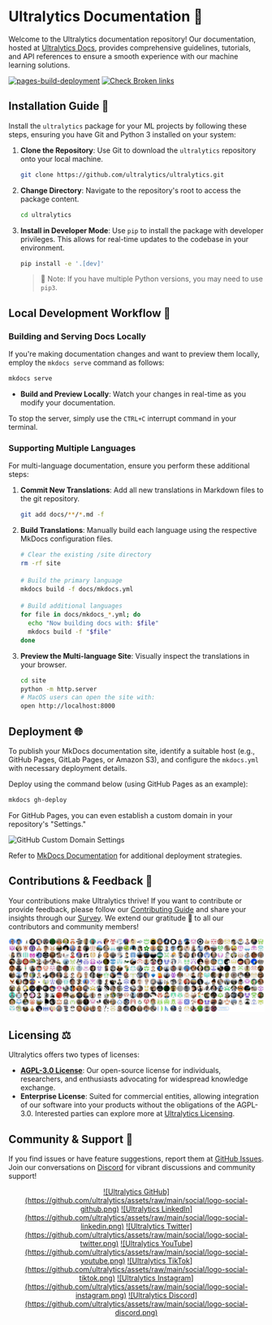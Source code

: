 # Ultralytics Documentation 📘

Welcome to the Ultralytics documentation repository! Our documentation, hosted at [Ultralytics Docs](https://docs.ultralytics.com), provides comprehensive guidelines, tutorials, and API references to ensure a smooth experience with our machine learning solutions.

<!-- Ensure that badges and links remain unchanged -->
[![pages-build-deployment](https://github.com/ultralytics/docs/actions/workflows/pages/pages-build-deployment/badge.svg)](https://github.com/ultralytics/docs/actions/workflows/pages/pages-build-deployment)  [![Check Broken links](https://github.com/ultralytics/docs/actions/workflows/links.yml/badge.svg)](https://github.com/ultralytics/docs/actions/workflows/links.yml)

## Installation Guide 🔧

Install the `ultralytics` package for your ML projects by following these steps, ensuring you have Git and Python 3 installed on your system:

1. **Clone the Repository**: Use Git to download the `ultralytics` repository onto your local machine.
    ```bash
    git clone https://github.com/ultralytics/ultralytics.git
    ```

2. **Change Directory**: Navigate to the repository's root to access the package content.
    ```bash
    cd ultralytics
    ```

3. **Install in Developer Mode**: Use `pip` to install the package with developer privileges. This allows for real-time updates to the codebase in your environment.
    ```bash
    pip install -e '.[dev]'
    ```
    > 📝 Note: If you have multiple Python versions, you may need to use `pip3`.

## Local Development Workflow 🚀

### Building and Serving Docs Locally

If you're making documentation changes and want to preview them locally, employ the `mkdocs serve` command as follows:
```bash
mkdocs serve
```
- **Build and Preview Locally**: Watch your changes in real-time as you modify your documentation.

To stop the server, simply use the `CTRL+C` interrupt command in your terminal.

### Supporting Multiple Languages

For multi-language documentation, ensure you perform these additional steps:

1. **Commit New Translations**: Add all new translations in Markdown files to the git repository.
    ```bash
    git add docs/**/*.md -f
    ```
2. **Build Translations**: Manually build each language using the respective MkDocs configuration files.
    ```bash
    # Clear the existing /site directory
    rm -rf site

    # Build the primary language
    mkdocs build -f docs/mkdocs.yml

    # Build additional languages
    for file in docs/mkdocs_*.yml; do
      echo "Now building docs with: $file"
      mkdocs build -f "$file"
    done
    ```
3. **Preview the Multi-language Site**: Visually inspect the translations in your browser.
    ```bash
    cd site
    python -m http.server
    # MacOS users can open the site with:
    open http://localhost:8000
    ```

## Deployment 🌐

To publish your MkDocs documentation site, identify a suitable host (e.g., GitHub Pages, GitLab Pages, or Amazon S3), and configure the `mkdocs.yml` with necessary deployment details.

Deploy using the command below (using GitHub Pages as an example):
```bash
mkdocs gh-deploy
```
For GitHub Pages, you can even establish a custom domain in your repository's "Settings."

![GitHub Custom Domain Settings](https://user-images.githubusercontent.com/26833433/210150206-9e86dcd7-10af-43e4-9eb2-9518b3799eac.png)

Refer to [MkDocs Documentation](https://www.mkdocs.org/user-guide/deploying-your-docs/) for additional deployment strategies.

## Contributions & Feedback 🤝

Your contributions make Ultralytics thrive! If you want to contribute or provide feedback, please follow our [Contributing Guide](https://docs.ultralytics.com/help/contributing) and share your insights through our [Survey](https://ultralytics.com/survey?utm_source=github&utm_medium=social&utm_campaign=Survey). We extend our gratitude 🙏 to all our contributors and community members!

![Ultralytics Open-source Contributors](https://github.com/ultralytics/assets/raw/main/im/image-contributors.png)

## Licensing ⚖️

Ultralytics offers two types of licenses:

- **[AGPL-3.0 License](https://github.com/ultralytics/ultralytics/blob/main/LICENSE)**: Our open-source license for individuals, researchers, and enthusiasts advocating for widespread knowledge exchange.
- **Enterprise License**: Suited for commercial entities, allowing integration of our software into your products without the obligations of the AGPL-3.0. Interested parties can explore more at [Ultralytics Licensing](https://ultralytics.com/license).

## Community & Support 💬

If you find issues or have feature suggestions, report them at [GitHub Issues](https://github.com/ultralytics/docs/issues). Join our conversations on [Discord](https://ultralytics.com/discord) for vibrant discussions and community support!

<!-- Social Media Links -->
<div align="center">
  <a href="https://github.com/ultralytics">![Ultralytics GitHub](https://github.com/ultralytics/assets/raw/main/social/logo-social-github.png)</a>
  <a href="https://www.linkedin.com/company/ultralytics/">![Ultralytics LinkedIn](https://github.com/ultralytics/assets/raw/main/social/logo-social-linkedin.png)</a>
  <a href="https://twitter.com/ultralytics">![Ultralytics Twitter](https://github.com/ultralytics/assets/raw/main/social/logo-social-twitter.png)</a>
  <a href="https://youtube.com/ultralytics">![Ultralytics YouTube](https://github.com/ultralytics/assets/raw/main/social/logo-social-youtube.png)</a>
  <a href="https://www.tiktok.com/@ultralytics">![Ultralytics TikTok](https://github.com/ultralytics/assets/raw/main/social/logo-social-tiktok.png)</a>
  <a href="https://www.instagram.com/ultralytics/">![Ultralytics Instagram](https://github.com/ultralytics/assets/raw/main/social/logo-social-instagram.png)</a>
  <a href="https://ultralytics.com/discord">![Ultralytics Discord](https://github.com/ultralytics/assets/raw/main/social/logo-social-discord.png)</a>
</div>
